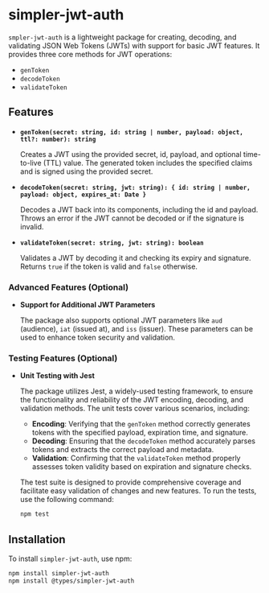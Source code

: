 # simpler-jwt-auth

`smpler-jwt-auth` is a lightweight package for creating, decoding, and validating JSON Web Tokens (JWTs) with support for basic JWT features. It provides three core methods for JWT operations:

- `genToken`
- `decodeToken`
- `validateToken`

## Features

- **`genToken(secret: string, id: string | number, payload: object, ttl?: number): string`**
  
  Creates a JWT using the provided secret, id, payload, and optional time-to-live (TTL) value. The generated token includes the specified claims and is signed using the provided secret.

- **`decodeToken(secret: string, jwt: string): { id: string | number, payload: object, expires_at: Date }`**
  
  Decodes a JWT back into its components, including the id and payload. Throws an error if the JWT cannot be decoded or if the signature is invalid.

- **`validateToken(secret: string, jwt: string): boolean`**
  
  Validates a JWT by decoding it and checking its expiry and signature. Returns `true` if the token is valid and `false` otherwise.

### Advanced Features (Optional)

- **Support for Additional JWT Parameters**
  
  The package also supports optional JWT parameters like `aud` (audience), `iat` (issued at), and `iss` (issuer). These parameters can be used to enhance token security and validation.

### Testing Features (Optional)

- **Unit Testing with Jest**
  
  The package utilizes Jest, a widely-used testing framework, to ensure the functionality and reliability of the JWT encoding, decoding, and validation methods. The unit tests cover various scenarios, including:

  - **Encoding**: Verifying that the `genToken` method correctly generates tokens with the specified payload, expiration time, and signature.
  - **Decoding**: Ensuring that the `decodeToken` method accurately parses tokens and extracts the correct payload and metadata.
  - **Validation**: Confirming that the `validateToken` method properly assesses token validity based on expiration and signature checks.

  The test suite is designed to provide comprehensive coverage and facilitate easy validation of changes and new features. To run the tests, use the following command:

  ```bash
  npm test
## Installation

To install `simpler-jwt-auth`, use npm:

```bash
npm install simpler-jwt-auth
npm install @types/simpler-jwt-auth
